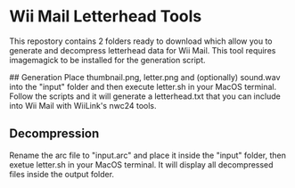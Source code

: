 # Wii Mail Letterhead Tools

This repostory contains 2 folders ready to download which allow you to generate and decompress letterhead data for Wii Mail.
This tool requires imagemagick to be installed for the generation script.

## Generation
Place thumbnail.png, letter.png and (optionally) sound.wav into the "input" folder and then execute letter.sh in your MacOS terminal.
Follow the scripts and it will generate a letterhead.txt that you can include into Wii Mail with WiiLink's nwc24 tools.

## Decompression
Rename the arc file to "input.arc" and place it inside the "input" folder, then exetue letter.sh in your MacOS terminal.
It will display all decompressed files inside the output folder.

